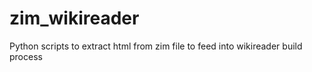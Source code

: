 # zim_wikireader
Python scripts to extract html from zim file to feed into wikireader build process
